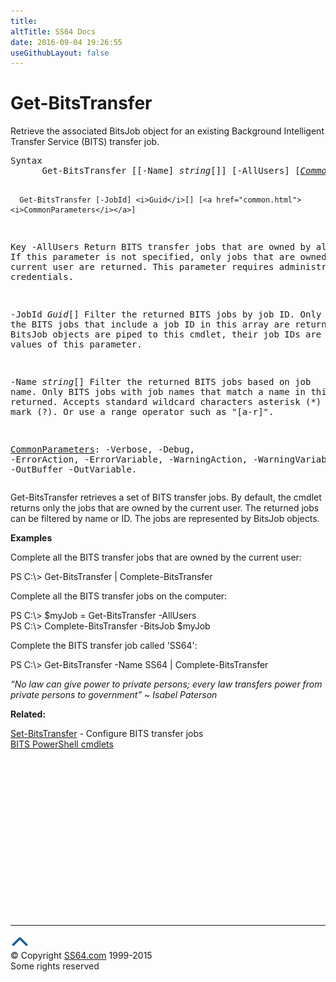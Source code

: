 ```yaml
---
title:
altTitle: SS64 Docs
date: 2016-09-04 19:26:55
useGithubLayout: false
---
```

<!-- #BeginLibraryItem "/Library/head_ps.lbi" --><!-- #EndLibraryItem --><h1>Get-BitsTransfer</h1> 
<p>Retrieve the associated BitsJob object for an existing Background Intelligent Transfer Service (BITS) transfer job.</p>
<pre>Syntax
      Get-BitsTransfer [[-Name] <i>string</i>[]] [-AllUsers] [<a href="common.html"><i>CommonParameters</i></a>]

      Get-BitsTransfer [-JobId] <i>Guid</i>[] [<a href="common.html"><i>CommonParameters</i></a>]

Key
   -AllUsers
       Return BITS transfer jobs that are owned by all users.
       If this parameter is not specified, only jobs that are owned by the current
       user are returned. This parameter requires administrative credentials.

   -JobId <i>Guid</i>[]
       Filter the returned BITS jobs by job ID.
       Only the BITS jobs that include a job ID in this array are returned.
       If BitsJob objects are piped to this cmdlet, their job IDs are used as the values of this parameter.

   -Name <i>string</i>[]
       Filter the returned BITS jobs based on job name.
       Only BITS jobs with job names that match a name in this array are returned.
       Accepts standard wildcard characters asterisk (*) and question mark (?).
       Or use a range operator such as "[a-r]".

   <a href="common.html">CommonParameters</a>:
       -Verbose, -Debug, -ErrorAction, -ErrorVariable, -WarningAction, -WarningVariable,
       -OutBuffer -OutVariable.</pre>
<p>Get-BitsTransfer  retrieves a set of BITS transfer jobs. By default, the cmdlet returns only the jobs that are owned by the current user. The returned jobs can be filtered by name or ID. The jobs are represented by BitsJob objects.</p>
<p><b>Examples</b></p>
<p>Complete all the BITS transfer jobs that are owned by the current user:</p>
<p><span class="code">PS C:\&gt; Get-BitsTransfer | Complete-BitsTransfer</span></p>
<p>Complete all the BITS transfer jobs on the computer:</p>
<p><span class="code">PS C:\&gt; $myJob = Get-BitsTransfer -AllUsers<br>
PS C:\&gt; Complete-BitsTransfer -BitsJob $myJob</span></p>
<p>Complete the BITS transfer job called 'SS64':</p>
<p><span class="code">PS C:\&gt; Get-BitsTransfer -Name SS64 | Complete-BitsTransfer</span></p>
<p class="quote"><i>“No law can give power to private persons; every law transfers power from private persons to government” ~ Isabel Paterson</i></p>
<p><b>Related:</b></p>
<p><a href="set-bitstransfer.html">Set-BitsTransfer</a> - Configure BITS transfer jobs<br>
<a href="bits.html">BITS PowerShell cmdlets</a></p><!-- #BeginLibraryItem "/Library/foot_ps.lbi" --><p>
<!-- PowerShell300 -->
<ins class="adsbygoogle" style="display:inline-block;width:300px;height:250px" data-ad-client="ca-pub-6140977852749469" data-ad-slot="6253539900"></ins>
<script>
(adsbygoogle = window.adsbygoogle || []).push({});
</script></p>
<hr>
<div id="bl" class="footer"><a href="get-bitstransfer.html#"><img src="../images/top.png" width="30" height="22" alt="Back to the Top"></a></div>
<div id="br" class="footer, tagline">© Copyright <a href="http://ss64.com/">SS64.com</a> 1999-2015<br>
Some rights reserved</div><!-- #EndLibraryItem -->

